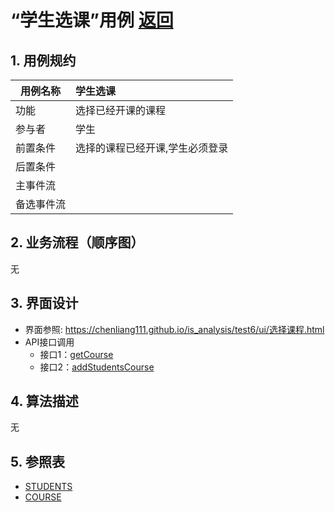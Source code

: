 # “学生选课”用例 [返回](../README.md)
## 1. 用例规约

|用例名称|学生选课|
|-------|:-------------|
|功能|选择已经开课的课程|
|参与者|学生|
|前置条件|选择的课程已经开课,学生必须登录|
|后置条件| |
|主事件流| |
|备选事件流| |

## 2. 业务流程（顺序图） 
 无 

## 3. 界面设计
- 界面参照: https://chenliang111.github.io/is_analysis/test6/ui/选择课程.html
- API接口调用
    - 接口1：[getCourse](../接口/getCourse.md) 
    - 接口2：[addStudentsCourse](../接口/addStudentsCourse.md) 

## 4. 算法描述

无
    
## 5. 参照表

- [STUDENTS](../数据库设计.md/#STUDENTS)
- [COURSE](../数据库设计.md/#COURSE)

